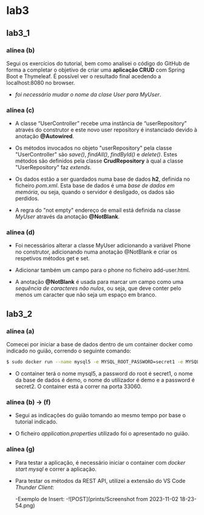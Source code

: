 # lab3

## lab3_1

### alínea (b)
Segui os exercícios do tutorial, bem como analisei o código do GitHub de forma a completar o objetivo de criar uma **aplicação CRUD** com Spring Boot e Thymeleaf. É possível ver o resultado final acedendo a localhost:8080 no browser.

* *foi necessário mudar o nome da clase User para MyUser*.

### alínea (c)

* A classe “UserController” recebe uma instância de “userRepository” através do construtor e este novo user repository é instanciado devido à anotação **@Autowired**.

* Os métodos invocados no objeto "userRepository" pela classe "UserController" são *save()*, *findAll()*, *findById()* e *delete()*.
Estes métodos são definidos pela classe **CrudRepository** à qual a classe "UserRepository" faz *extends*.

* Os dados estão a ser guardados numa base de dados **h2**, definida no ficheiro *pom.xml*. Esta base de dados é uma *base de dados em memória*, ou seja, quando o servidor é desligado, os dados são perdidos.

* A regra do "not empty" endereço de email está definida na classe *MyUser* através da anotação **@NotBlank**.

### alínea (d)

* Foi necessários alterar a classe MyUser adicionando a variável Phone no construtor, adicionando numa anotação @NotBlank e criar os respetivos métodos get e set.
* Adicionar também um campo para o phone no ficheiro add-user.html.

* A anotação **@NotBlank** é usada para marcar um campo como uma *sequência de caracteres não nulos*, ou seja, que deve conter pelo menos um caracter que não seja um espaço em branco.

## lab3_2
### alínea (a)
Comecei por iniciar a base de dados dentro de um container docker como indicado no guião, correndo o seguinte comando:

```bash
$ sudo docker run --name mysql5 -e MYSQL_ROOT_PASSWORD=secret1 -e MYSQL_DATABASE=demo -e MYSQL_USER=demo -e MYSQL_PASSWORD=secret2 -p 33060:3306 -d mysql/mysql-server:5.7
```
* O container terá o nome mysql5, a password do root é secret1, o nome da base de dados é demo, o nome do utilizador é demo e a password é secret2. O container está a correr na porta 33060.

### alínea (b) -> (f)
* Segui as indicações do guião tomando ao mesmo tempo por base o tutorial indicado.

* O ficheiro *application.properties* utilizado foi o apresentado no guião.

### alínea (g)
* Para testar a aplicação, é necessário iniciar o container com *docker start mysql* e correr a aplicação.

* Para testar os métodos da REST API, utilizei a extensão do VS Code *Thunder Client*:

    -Exemplo de Insert:
        -![POST](prints/Screenshot from 2023-11-02 18-23-54.png)
